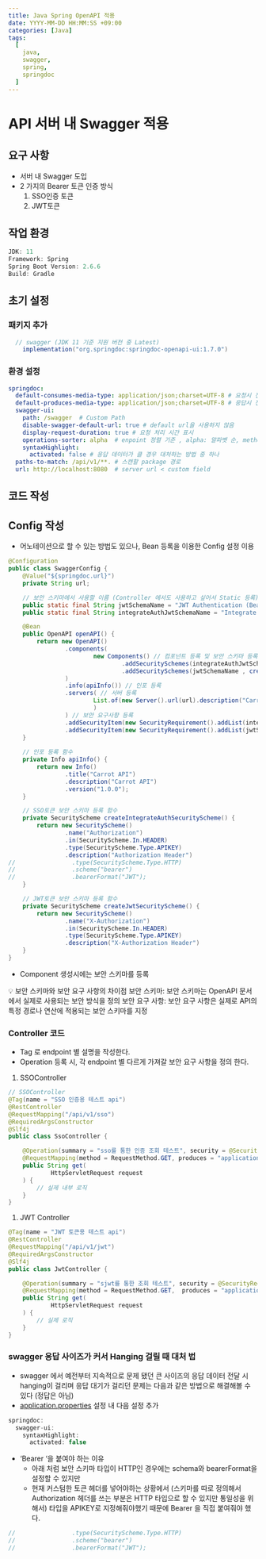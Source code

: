 ```yaml
---
title: Java Spring OpenAPI 적용
date: YYYY-MM-DD HH:MM:SS +09:00
categories: [Java]
tags:
  [
    java,
    swagger,
    spring,
    springdoc
  ]
---
```


# API 서버 내 Swagger 적용

## 요구 사항

- 서버 내 Swagger 도입
- 2 가지의  Bearer 토큰 인증 방식
    1. SSO인증 토큰
    2. JWT토큰

## 작업 환경

```jsx
JDK: 11
Framework: Spring
Spring Boot Version: 2.6.6
Build: Gradle
```

## 초기 설정

### 패키지 추가

```groovy
  // swagger (JDK 11 기준 지원 버전 중 Latest)
	implementation("org.springdoc:springdoc-openapi-ui:1.7.0")
```

### 환경 설정

```yaml
springdoc:
  default-consumes-media-type: application/json;charset=UTF-8 # 요청시 전달받을 Media Type
  default-produces-media-type: application/json;charset=UTF-8 # 응답시 전달할 Media Type
  swagger-ui:
    path: /swagger  # Custom Path
    disable-swagger-default-url: true # default url을 사용하지 않음
    display-request-duration: true # 요청 처리 시간 표시
    operations-sorter: alpha  # enpoint 정렬 기준 , alpha: 알파벳 순, method: 메소드순
    syntaxHighlight:
      activated: false # 응답 데이터가 클 경우 대처하는 방법 중 하나
  paths-to-match: /api/v1/**. # 스캔할 package 경로
  url: http://localhost:8080  # server url < custom field

```

## 코드 작성

## Config 작성

- 어노테이션으로 할 수 있는 방법도 있으나, Bean 등록을 이용한 Config 설정 이용

```java
@Configuration
public class SwaggerConfig {
    @Value("${springdoc.url}")
    private String url;

    // 보안 스키마에서 사용할 이름 (Controller 에서도 사용하고 싶어서 Static 등록)
    public static final String jwtSchemaName = "JWT Authentication (Bearer 붙여주세요)";
    public static final String integrateAuthJwtSchemaName = "Integrate Auth Authentication (Bearer 붙여주세요)";

    @Bean
    public OpenAPI openAPI() {
        return new OpenAPI()
                .components(
                        new Components() // 컴포넌트 등록 및 보안 스키마 등록
                                .addSecuritySchemes(integrateAuthJwtSchemaName, createIntegrateAuthSecurityScheme())
                                .addSecuritySchemes(jwtSchemaName , createJwtSecurityScheme())
                )
                .info(apiInfo()) // 인포 등록
                .servers( // 서버 등록
                        List.of(new Server().url(url).description("Carrot API Documentation")
                        )
                ) // 보안 요구사항 등록
                .addSecurityItem(new SecurityRequirement().addList(integrateAuthJwtSchemaName))
                .addSecurityItem(new SecurityRequirement().addList(jwtSchemaName));
    }
    
    // 인포 등록 함수
    private Info apiInfo() {
        return new Info()
                .title("Carrot API")
                .description("Carrot API")
                .version("1.0.0");
    }

    // SSO토큰 보안 스키마 등록 함수
    private SecurityScheme createIntegrateAuthSecurityScheme() {
        return new SecurityScheme()
                .name("Authorization")
                .in(SecurityScheme.In.HEADER)
                .type(SecurityScheme.Type.APIKEY)
                .description("Authorization Header")
//                .type(SecurityScheme.Type.HTTP)
//                .scheme("bearer")
//                .bearerFormat("JWT");
    }

    // JWT토큰 보안 스키마 등록 함수
    private SecurityScheme createJwtSecurityScheme() {
        return new SecurityScheme()
                .name("X-Authorization")
                .in(SecurityScheme.In.HEADER)
                .type(SecurityScheme.Type.APIKEY)
                .description("X-Authorization Header")
    }
}

```

- Component 생성시에는 보안 스키마를 등록

<aside>
💡 보안 스키마와 보안 요구 사항의 차이점
보안 스키마: 보안 스키마는 OpenAPI 문서에서 실제로 사용되는 보안 방식을 정의
보안 요구 사항: 보안 요구 사항은 실제로 API의 특정 경로나 연산에 적용되는 보안 스키마를 지정

</aside>

### Controller 코드

- Tag 로 endpoint 별 설명을 작성한다.
- Operation 등록 시, 각 endpoint 별 다르게 가져갈 보안 요구 사항을 정의 한다.

1. SSOController

```java
// SSOController
@Tag(name = "SSO 인증용 테스트 api")
@RestController
@RequestMapping("/api/v1/sso")
@RequiredArgsConstructor
@Slf4j
public class SsoController {

    @Operation(summary = "sso를 통한 인증 조회 테스트", security = @SecurityRequirement(name = (SwaggerConfig.integrateAuthJwtSchemaName)))
    @RequestMapping(method = RequestMethod.GET, produces = "application/json;charset=UTF8")
    public String get(
            HttpServletRequest request
    ) {
        // 실제 내부 로직
    }
}
```

1. JWT Controller

```java
@Tag(name = "JWT 토큰용 테스트 api")
@RestController
@RequestMapping("/api/v1/jwt")
@RequiredArgsConstructor
@Slf4j
public class JwtController {

    @Operation(summary = "sjwt를 통한 조회 테스트", security = @SecurityRequirement(name = (SwaggerConfig.jwtSchemaName)))
    @RequestMapping(method = RequestMethod.GET,  produces = "application/json;charset=UTF8")
    public String get(
            HttpServletRequest request
    ) {
        // 실제 로직
    }
}
```

### swagger 응답 사이즈가 커서 Hanging 걸릴 때 대처 법

- swagger 에서 예전부터 지속적으로 문제 됐던 큰 사이즈의 응답 데이터 전달 시 hanging이 걸리며 응답 대기가 걸리던 문제는 다음과 같은 방법으로 해결해볼 수 있다 (정답은 아님)
- [application.properties](http://application.properties) 설정 내 다음 설정 추가

```java
springdoc:
  swagger-ui:
    syntaxHighlight:
      activated: false
```

- ‘Bearer ‘을 붙여야 하는 이유
    - 아래 처럼 보안 스키마 타입이 HTTP인 경우에는 schema와 bearerFormat을 설정할 수 있지만
    - 현재 커스텀한 토큰 헤더를 넣어야하는 상황에서 (스키마를 따로 정의해서 Authorization 헤더를 쓰는 부분은 HTTP 타입으로 할 수 있지만 통일성을 위해서) 타입을 APIKEY로 지정해줘야했기 때문에
    Bearer  을 직접 붙여줘야 했다.

```java
//                .type(SecurityScheme.Type.HTTP)
//                .scheme("bearer")
//                .bearerFormat("JWT");

```
